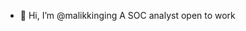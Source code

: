 - 👋 Hi, I’m @malikkinging
A SOC analyst open to work
<!---
malikkinging/malikkinging is a ✨ special ✨ repository because its `README.md` (this file) appears on your GitHub profile.
You can click the Preview link to take a look at your changes.
--->
